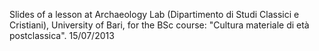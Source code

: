 Slides of a lesson at Archaeology Lab (Dipartimento di Studi Classici e Cristiani),
University of Bari, for the BSc course: "Cultura materiale di età postclassica".
15/07/2013
